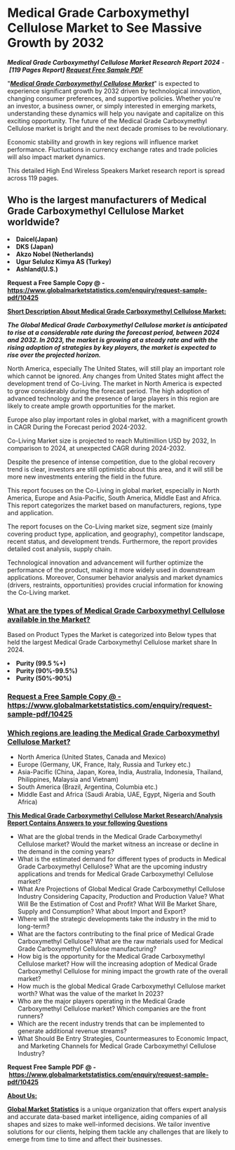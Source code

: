 <h1>Medical Grade Carboxymethyl Cellulose Market to See Massive Growth by 2032</h1><p><em><strong>Medical Grade Carboxymethyl Cellulose Market Research Report 2024</strong></em>&nbsp;-&nbsp;<em><strong>[119 Pages Report] </strong></em><em><strong><a href="https://www.globalmarketstatistics.com/enquiry/request-sample-pdf/10425">Request Free Sample PDF</a></strong></em></p><p>"<a style="font-style: italic; font-weight: bold;" href="https://www.globalmarketstatistics.com/market-reports/medical-grade-carboxymethyl-cellulose-market-10425">Medical Grade Carboxymethyl Cellulose Market</a>" is expected to experience significant growth by 2032 driven by technological innovation, changing consumer preferences, and supportive policies. Whether you're an investor, a business owner, or simply interested in emerging markets, understanding these dynamics will help you navigate and capitalize on this exciting opportunity. The future of the&nbsp;Medical Grade Carboxymethyl Cellulose market is bright and the next decade promises to be revolutionary.</p><p>Economic stability and growth in key regions will influence market performance. Fluctuations in currency exchange rates and trade policies will also impact market dynamics.</p><p>This detailed&nbsp;High End Wireless Speakers Market research report is spread across 119 pages.</p><h2><strong>Who is the largest manufacturers of Medical Grade Carboxymethyl Cellulose Market worldwide?</strong></h2><p><strong><li>Daicel(Japan)<li>DKS (Japan)<li>Akzo Nobel (Netherlands)<li>Ugur Seluloz Kimya AS (Turkey)<li>Ashland(U.S.)</strong></p><p><strong>Request a Free Sample Copy @ - <a href="https://www.globalmarketstatistics.com/enquiry/request-sample-pdf/10425">https://www.globalmarketstatistics.com/enquiry/request-sample-pdf/10425</a></strong></p><p><strong><u>Short Description About Medical Grade Carboxymethyl Cellulose Market:</u></strong></p><p><strong><em>The Global Medical Grade Carboxymethyl Cellulose market is anticipated to rise at a considerable rate during the forecast period, between 2024 and 2032. In 2023, the market is growing at a steady rate and with the rising adoption of strategies by key players, the market is expected to rise over the projected horizon.</em></strong></p><p>North America, especially The United States, will still play an important role which cannot be ignored. Any changes from United States might affect the development trend of Co-Living. The market in North America is expected to grow considerably during the forecast period. The high adoption of advanced technology and the presence of large players in this region are likely to create ample growth opportunities for the market.</p><p>Europe also play important roles in global market, with a magnificent growth in CAGR During the Forecast period 2024-2032.</p><p>Co-Living Market size is projected to reach Multimillion USD by 2032, In comparison to 2024, at unexpected CAGR during 2024-2032.</p><p>Despite the presence of intense competition, due to the global recovery trend is clear, investors are still optimistic about this area, and it will still be more new investments entering the field in the future.</p><p>This report focuses on the Co-Living in global market, especially in North America, Europe and Asia-Pacific, South America, Middle East and Africa. This report categorizes the market based on manufacturers, regions, type and application.</p><p>The report focuses on the Co-Living market size, segment size (mainly covering product type, application, and geography), competitor landscape, recent status, and development trends. Furthermore, the report provides detailed cost analysis, supply chain.</p><p>Technological innovation and advancement will further optimize the performance of the product, making it more widely used in downstream applications. Moreover, Consumer behavior analysis and market dynamics (drivers, restraints, opportunities) provides crucial information for knowing the Co-Living market.</p><h3 class="rank-math-question "><span style="text-decoration: underline;">What are the types of Medical Grade Carboxymethyl Cellulose available in the Market?</span></h3><p>Based on Product Types the Market is categorized into Below types that held the largest Medical Grade Carboxymethyl Cellulose market share In 2024.</p><p><strong><li>Purity (99.5 %+)<li>Purity (90%-99.5%)<li>Purity (50%-90%)</strong></p><h3 class="rank-math-question "><span style="text-decoration: underline;">Request a Free Sample Copy @ - <a href="https://www.globalmarketstatistics.com/enquiry/request-sample-pdf/10425">https://www.globalmarketstatistics.com/enquiry/request-sample-pdf/10425</a></span></h3><h3 class="rank-math-question "><span style="text-decoration: underline;">Which regions are leading the Medical Grade Carboxymethyl Cellulose Market?</span></h3><ul><li>North America (United States, Canada and Mexico)</li><li>Europe (Germany, UK, France, Italy, Russia and Turkey etc.)</li><li>Asia-Pacific (China, Japan, Korea, India, Australia, Indonesia, Thailand, Philippines, Malaysia and Vietnam)</li><li>South America (Brazil, Argentina, Columbia etc.)</li><li>Middle East and Africa (Saudi Arabia, UAE, Egypt, Nigeria and South Africa)</li></ul><p><strong><u>This Medical Grade Carboxymethyl Cellulose Market Research/Analysis Report Contains Answers to your following Questions</u></strong></p><ul><li>What are the global trends in the Medical Grade Carboxymethyl Cellulose market? Would the market witness an increase or decline in the demand in the coming years?</li><li>What is the estimated demand for different types of products in Medical Grade Carboxymethyl Cellulose? What are the upcoming industry applications and trends for Medical Grade Carboxymethyl Cellulose market?</li><li>What Are Projections of Global Medical Grade Carboxymethyl Cellulose Industry Considering Capacity, Production and Production Value? What Will Be the Estimation of Cost and Profit? What Will Be Market Share, Supply and Consumption? What about Import and Export?</li><li>Where will the strategic developments take the industry in the mid to long-term?</li><li>What are the factors contributing to the final price of Medical Grade Carboxymethyl Cellulose? What are the raw materials used for Medical Grade Carboxymethyl Cellulose manufacturing?</li><li>How big is the opportunity for the Medical Grade Carboxymethyl Cellulose market? How will the increasing adoption of Medical Grade Carboxymethyl Cellulose for mining impact the growth rate of the overall market?</li><li>How much is the global Medical Grade Carboxymethyl Cellulose market worth? What was the value of the market In 2023?</li><li>Who are the major players operating in the Medical Grade Carboxymethyl Cellulose market? Which companies are the front runners?</li><li>Which are the recent industry trends that can be implemented to generate additional revenue streams?</li><li>What Should Be Entry Strategies, Countermeasures to Economic Impact, and Marketing Channels for Medical Grade Carboxymethyl Cellulose Industry?</li></ul><p><strong>Request Free Sample PDF @ -&nbsp;<a href="https://www.globalmarketstatistics.com/enquiry/request-sample-pdf/10425">https://www.globalmarketstatistics.com/enquiry/request-sample-pdf/10425</a></strong></p><p><strong><u>About Us:</u></strong></p><p><strong><a href="https://www.globalmarketstatistics.com/">Global Market Statistics</a></strong> is a unique organization that offers expert analysis and accurate data-based market intelligence, aiding companies of all shapes and sizes to make well-informed decisions. We tailor inventive solutions for our clients, helping them tackle any challenges that are likely to emerge from time to time and affect their businesses.</p>
